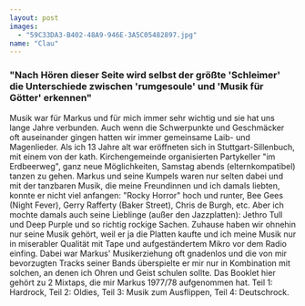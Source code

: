 ```yaml
---
layout: post
images:
  - "59C33DA3-B402-48A9-946E-3A5C05482897.jpg"
name: "Clau"
---
```


### "Nach Hören dieser Seite wird selbst der größte 'Schleimer' die Unterschiede zwischen 'rumgesoule' und 'Musik für Götter' erkennen"

Musik war für Markus und für mich immer sehr wichtig und sie hat uns lange Jahre verbunden. Auch wenn die Schwerpunkte und Geschmäcker oft auseinander gingen hatten wir immer gemeinsame Laib- und Magenlieder. Als ich 13 Jahre alt war eröffneten sich in Stuttgart-Sillenbuch, mit einem von der kath. Kirchengemeinde organisierten Partykeller "im Erdbeerweg", ganz neue Möglichkeiten, Samstag abends (elternkompatibel) tanzen zu gehen. Markus und seine Kumpels waren nur selten dabei und mit der tanzbaren Musik, die meine Freundinnen und ich damals liebten, konnte er nicht viel anfangen: "Rocky Horror" hoch und runter, Bee Gees (Night Fever), Gerry Rafferty (Baker Street), Chris de Burgh, etc. Aber ich mochte damals auch seine Lieblinge (außer den Jazzplatten): Jethro Tull und Deep Purple und so richtig rockige Sachen. Zuhause haben wir ohnehin nur seine Musik gehört, weil er ja die Platten kaufte und ich meine Musik nur in miserabler Qualität mit Tape und aufgeständertem Mikro vor dem Radio einfing. Dabei war Markus' Musikerziehung oft gnadenlos und die von mir bevorzugten Tracks seiner Bands überspielte er mir nur in Kombination mit solchen, an denen ich Ohren und Geist schulen sollte. Das Booklet hier gehört zu 2 Mixtaps, die mir Markus 1977/78 aufgenommen hat. Teil 1: Hardrock, Teil 2: Oldies, Teil 3: Musik zum Ausflippen, Teil 4: Deutschrock.
